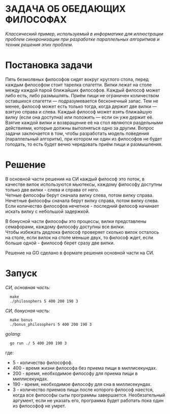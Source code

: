 # ЗАДАЧА ОБ ОБЕДАЮЩИХ ФИЛОСОФАХ

_Классический пример, используемый в информатике для иллюстрации проблем синхронизации при разработке параллельных алгоритмов и техник решения этих проблем._

# Постановка задачи
Пять безмолвных философов сидят вокруг круглого стола, перед каждым философом стоит тарелка спагетти. Вилки лежат на столе между каждой парой ближайших философов.
Каждый философ может либо есть, либо размышлять. Приём пищи не ограничен количеством оставшихся спагетти — подразумевается бесконечный запас. Тем не менее, философ может есть только тогда, когда держит две вилки — взятую справа и слева.
Каждый философ может взять ближайшую вилку (если она доступна) или положить — если он уже держит её. Взятие каждой вилки и возвращение её на стол являются раздельными действиями, которые должны выполняться одно за другим.
Вопрос задачи заключается в том, чтобы разработать модель поведения (параллельный алгоритм), при котором ни один из философов не будет голодать, то есть будет вечно чередовать приём пищи и размышления.

# Решение
В основной части решения на CИ каждый философ это поток, в качестве вилок используются мьютексы, каждому философу доступны только две вилки - слева и справа от него.</br>
Четные философы берут сначала вилку слева, потом вилку справа. Нечетные философы сначала берут вилку справа, потом вилку слева. Если количество философов нечетное - последний философ начинает искать вилку с небольшой задержкой.

В бонусной части философы это процессы, вилки представлены семафорами, каждому философу доступны все вилки.</br>
Чтобы избежать дедлока философ проверяет сколько вилок осталось на столе, если вилок на столе меньше двух, то философ ждет, если больше одной - фиилософ берет сразу две вилки.

Решение на GO сделано в формате решения основной части на СИ.

# Запуск
_CИ, основная часть:_
```
  make
  ./philosophers 5 400 200 190 3
```
_CИ, бонусная часть:_
```
  make bonus
  ./bonus_philosophers 5 400 200 190 3
```
_golang:_
```
  go run ./ 5 400 200 190 3
```
где:
- 5 - количество философоф.
- 400 - время жизни философа без приема пищи в миллисекундах.
- 200 - время, необходимое философу для приема пищи в миллисекундах.
- 190 - время, необходимое философу для сна в миллисекундах.
- 3 - количество приемов пищи после которого философ наестся, когда все философы сыты программы завершается. Необязательный аргумент, если не указать его, программа будет работать пока один из философоф не умрет.